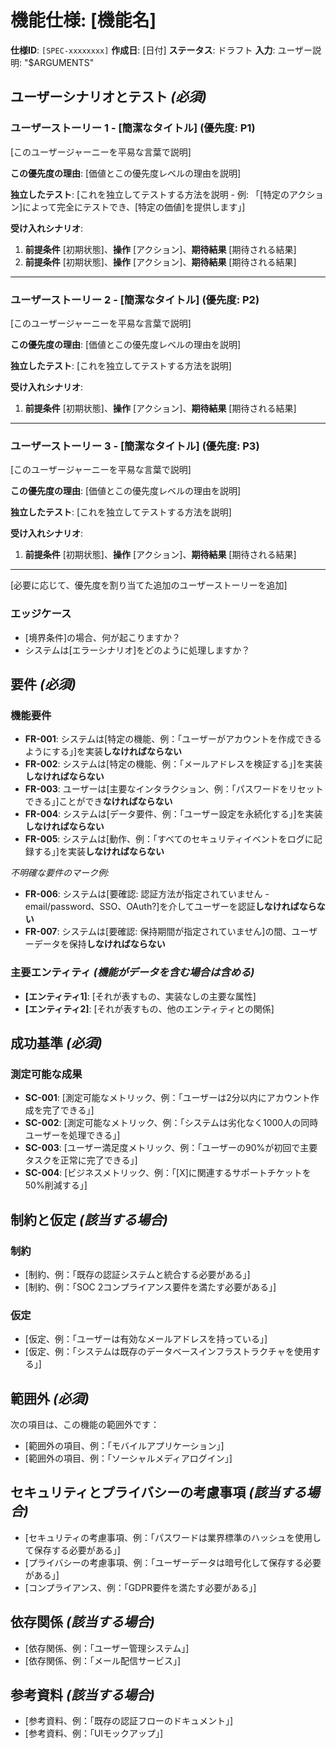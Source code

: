# 機能仕様: [機能名]

**仕様ID**: `[SPEC-xxxxxxxx]`
**作成日**: [日付]
**ステータス**: ドラフト
**入力**: ユーザー説明: "$ARGUMENTS"

## ユーザーシナリオとテスト *(必須)*

<!--
  重要: ユーザーストーリーは重要度順に優先順位付けする必要があります。
  各ユーザーストーリー/ジャーニーは独立してテスト可能である必要があります。
  つまり、1つだけ実装しても、価値を提供する実行可能なMVP（Minimum Viable Product）が得られる必要があります。

  各ストーリーに優先度（P1、P2、P3など）を割り当てます。P1が最も重要です。
  各ストーリーを、独立して以下が可能な機能のスライスとして考えてください：
  - 独立した開発
  - 独立したテスト
  - 独立したデプロイ
  - ユーザーへの独立したデモンストレーション
-->

### ユーザーストーリー 1 - [簡潔なタイトル] (優先度: P1)

[このユーザージャーニーを平易な言葉で説明]

**この優先度の理由**: [価値とこの優先度レベルの理由を説明]

**独立したテスト**: [これを独立してテストする方法を説明 - 例: 「[特定のアクション]によって完全にテストでき、[特定の価値]を提供します」]

**受け入れシナリオ**:

1. **前提条件** [初期状態]、**操作** [アクション]、**期待結果** [期待される結果]
2. **前提条件** [初期状態]、**操作** [アクション]、**期待結果** [期待される結果]

---

### ユーザーストーリー 2 - [簡潔なタイトル] (優先度: P2)

[このユーザージャーニーを平易な言葉で説明]

**この優先度の理由**: [価値とこの優先度レベルの理由を説明]

**独立したテスト**: [これを独立してテストする方法を説明]

**受け入れシナリオ**:

1. **前提条件** [初期状態]、**操作** [アクション]、**期待結果** [期待される結果]

---

### ユーザーストーリー 3 - [簡潔なタイトル] (優先度: P3)

[このユーザージャーニーを平易な言葉で説明]

**この優先度の理由**: [価値とこの優先度レベルの理由を説明]

**独立したテスト**: [これを独立してテストする方法を説明]

**受け入れシナリオ**:

1. **前提条件** [初期状態]、**操作** [アクション]、**期待結果** [期待される結果]

---

[必要に応じて、優先度を割り当てた追加のユーザーストーリーを追加]

### エッジケース

<!--
  対応必要: このセクションの内容はプレースホルダーです。
  適切なエッジケースを記入してください。
-->

- [境界条件]の場合、何が起こりますか？
- システムは[エラーシナリオ]をどのように処理しますか？

## 要件 *(必須)*

<!--
  対応必要: このセクションの内容はプレースホルダーです。
  適切な機能要件を記入してください。
-->

### 機能要件

- **FR-001**: システムは[特定の機能、例：「ユーザーがアカウントを作成できるようにする」]を実装**しなければならない**
- **FR-002**: システムは[特定の機能、例：「メールアドレスを検証する」]を実装**しなければならない**
- **FR-003**: ユーザーは[主要なインタラクション、例：「パスワードをリセットできる」]ことができ**なければならない**
- **FR-004**: システムは[データ要件、例：「ユーザー設定を永続化する」]を実装**しなければならない**
- **FR-005**: システムは[動作、例：「すべてのセキュリティイベントをログに記録する」]を実装**しなければならない**

*不明確な要件のマーク例:*

- **FR-006**: システムは[要確認: 認証方法が指定されていません - email/password、SSO、OAuth?]を介してユーザーを認証**しなければならない**
- **FR-007**: システムは[要確認: 保持期間が指定されていません]の間、ユーザーデータを保持**しなければならない**

### 主要エンティティ *(機能がデータを含む場合は含める)*

- **[エンティティ1]**: [それが表すもの、実装なしの主要な属性]
- **[エンティティ2]**: [それが表すもの、他のエンティティとの関係]

## 成功基準 *(必須)*

<!--
  対応必要: 測定可能な成功基準を定義してください。
  これらは技術に依存せず、測定可能である必要があります。
-->

### 測定可能な成果

- **SC-001**: [測定可能なメトリック、例：「ユーザーは2分以内にアカウント作成を完了できる」]
- **SC-002**: [測定可能なメトリック、例：「システムは劣化なく1000人の同時ユーザーを処理できる」]
- **SC-003**: [ユーザー満足度メトリック、例：「ユーザーの90%が初回で主要タスクを正常に完了できる」]
- **SC-004**: [ビジネスメトリック、例：「[X]に関連するサポートチケットを50%削減する」]

## 制約と仮定 *(該当する場合)*

<!--
  対応必要: 技術的制約、ビジネス制約、または重要な仮定を記載してください。
-->

### 制約

- [制約、例：「既存の認証システムと統合する必要がある」]
- [制約、例：「SOC 2コンプライアンス要件を満たす必要がある」]

### 仮定

- [仮定、例：「ユーザーは有効なメールアドレスを持っている」]
- [仮定、例：「システムは既存のデータベースインフラストラクチャを使用する」]

## 範囲外 *(必須)*

<!--
  対応必要: この機能の範囲外であることを明確にしてください。
-->

次の項目は、この機能の範囲外です：

- [範囲外の項目、例：「モバイルアプリケーション」]
- [範囲外の項目、例：「ソーシャルメディアログイン」]

## セキュリティとプライバシーの考慮事項 *(該当する場合)*

<!--
  対応必要: セキュリティまたはプライバシーの影響がある場合は記入してください。
-->

- [セキュリティの考慮事項、例：「パスワードは業界標準のハッシュを使用して保存する必要がある」]
- [プライバシーの考慮事項、例：「ユーザーデータは暗号化して保存する必要がある」]
- [コンプライアンス、例：「GDPR要件を満たす必要がある」]

## 依存関係 *(該当する場合)*

<!--
  対応必要: この機能が依存する他のシステム、サービス、または機能を記載してください。
-->

- [依存関係、例：「ユーザー管理システム」]
- [依存関係、例：「メール配信サービス」]

## 参考資料 *(該当する場合)*

<!--
  対応必要: 関連するドキュメント、設計、または参考資料へのリンクを追加してください。
-->

- [参考資料、例：「既存の認証フローのドキュメント」]
- [参考資料、例：「UIモックアップ」]
